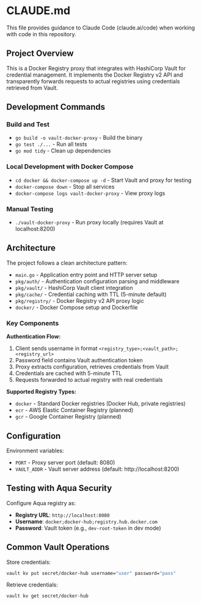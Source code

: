 # CLAUDE.md

This file provides guidance to Claude Code (claude.ai/code) when working with code in this repository.

## Project Overview

This is a Docker Registry proxy that integrates with HashiCorp Vault for credential management. It implements the Docker Registry v2 API and transparently forwards requests to actual registries using credentials retrieved from Vault.

## Development Commands

### Build and Test
- `go build -o vault-docker-proxy` - Build the binary
- `go test ./...` - Run all tests
- `go mod tidy` - Clean up dependencies

### Local Development with Docker Compose
- `cd docker && docker-compose up -d` - Start Vault and proxy for testing
- `docker-compose down` - Stop all services
- `docker-compose logs vault-docker-proxy` - View proxy logs

### Manual Testing
- `./vault-docker-proxy` - Run proxy locally (requires Vault at localhost:8200)

## Architecture

The project follows a clean architecture pattern:

- `main.go` - Application entry point and HTTP server setup
- `pkg/auth/` - Authentication configuration parsing and middleware
- `pkg/vault/` - HashiCorp Vault client integration
- `pkg/cache/` - Credential caching with TTL (5-minute default)
- `pkg/registry/` - Docker Registry v2 API proxy logic
- `docker/` - Docker Compose setup and Dockerfile

### Key Components

**Authentication Flow:**
1. Client sends username in format `<registry_type>;<vault_path>;<registry_url>`
2. Password field contains Vault authentication token
3. Proxy extracts configuration, retrieves credentials from Vault
4. Credentials are cached with 5-minute TTL
5. Requests forwarded to actual registry with real credentials

**Supported Registry Types:**
- `docker` - Standard Docker registries (Docker Hub, private registries)
- `ecr` - AWS Elastic Container Registry (planned)
- `gcr` - Google Container Registry (planned)

## Configuration

Environment variables:
- `PORT` - Proxy server port (default: 8080)
- `VAULT_ADDR` - Vault server address (default: http://localhost:8200)

## Testing with Aqua Security

Configure Aqua registry as:
- **Registry URL**: `http://localhost:8080`
- **Username**: `docker;docker-hub;registry.hub.docker.com`
- **Password**: Vault token (e.g., `dev-root-token` in dev mode)

## Common Vault Operations

Store credentials:
```bash
vault kv put secret/docker-hub username="user" password="pass"
```

Retrieve credentials:
```bash
vault kv get secret/docker-hub
```